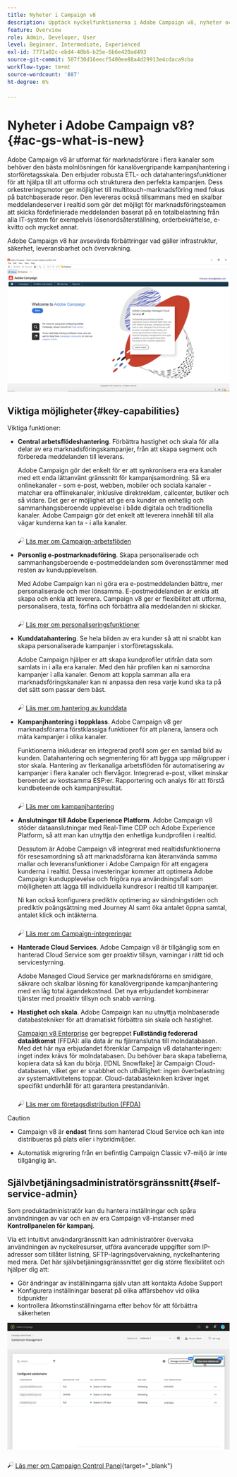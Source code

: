 ```yaml
---
title: Nyheter i Campaign v8
description: Upptäck nyckelfunktionerna i Adobe Campaign v8, nyheter och vad du kan förvänta dig av den senaste versionen.
feature: Overview
role: Admin, Developer, User
level: Beginner, Intermediate, Experienced
exl-id: 7771a02c-ebd4-48b6-b25e-6b6e420ad493
source-git-commit: 507f30d16eecf5400ee88a4d29913e4cdaca9cba
workflow-type: tm+mt
source-wordcount: '887'
ht-degree: 6%

---
```


# Nyheter i Adobe Campaign v8? {#ac-gs-what-is-new}

Adobe Campaign v8 är utformat för marknadsförare i flera kanaler som behöver den bästa molnlösningen för kanalövergripande kampanjhantering i storföretagsskala. Den erbjuder robusta ETL- och datahanteringsfunktioner för att hjälpa till att utforma och strukturera den perfekta kampanjen. Dess orkestreringsmotor ger möjlighet till multitouch-marknadsföring med fokus på batchbaserade resor. Den levereras också tillsammans med en skalbar meddelandeserver i realtid som gör det möjligt för marknadsföringsteamen att skicka fördefinierade meddelanden baserat på en totalbelastning från alla IT-system för exempelvis lösenordsåterställning, orderbekräftelse, e-kvitto och mycket annat.

Adobe Campaign v8 har avsevärda förbättringar vad gäller infrastruktur, säkerhet, leveransbarhet och övervakning.

![](assets/home-page.png)

## Viktiga möjligheter{#key-capabilities}

Viktiga funktioner:

* **Central arbetsflödeshantering**. Förbättra hastighet och skala för alla delar av era marknadsföringskampanjer, från att skapa segment och förbereda meddelanden till leverans.

   Adobe Campaign gör det enkelt för er att synkronisera era era kanaler med ett enda lättanvänt gränssnitt för kampanjsamordning. Så era onlinekanaler - som e-post, webben, mobiler och sociala kanaler - matchar era offlinekanaler, inklusive direktreklam, callcenter, butiker och så vidare. Det ger er möjlighet att ge era kunder en enhetlig och sammanhangsberoende upplevelse i både digitala och traditionella kanaler. Adobe Campaign gör det enkelt att leverera innehåll till alla vägar kunderna kan ta - i alla kanaler.

   ![](../assets/do-not-localize/glass.png) [Läs mer om Campaign-arbetsflöden](../config/workflows.md)

* **Personlig e-postmarknadsföring**. Skapa personaliserade och sammanhangsberoende e-postmeddelanden som överensstämmer med resten av kundupplevelsen.

   Med Adobe Campaign kan ni göra era e-postmeddelanden bättre, mer personaliserade och mer lönsamma. E-postmeddelanden är enkla att skapa och enkla att leverera. Campaign v8 ger er flexibilitet att utforma, personalisera, testa, förfina och förbättra alla meddelanden ni skickar.

   ![](../assets/do-not-localize/glass.png) [Läs mer om personaliseringsfunktioner](create-message.md)

* **Kunddatahantering**. Se hela bilden av era kunder så att ni snabbt kan skapa personaliserade kampanjer i storföretagsskala.

   Adobe Campaign hjälper er att skapa kundprofiler utifrån data som samlats in i alla era kanaler. Med den här profilen kan ni samordna kampanjer i alla kanaler. Genom att koppla samman alla era marknadsföringskanaler kan ni anpassa den resa varje kund ska ta på det sätt som passar dem bäst.

   ![](../assets/do-not-localize/glass.png) [Läs mer om hantering av kunddata](audiences.md)

* **Kampanjhantering i toppklass**. Adobe Campaign v8 ger marknadsförarna förstklassiga funktioner för att planera, lansera och mäta kampanjer i olika kanaler.

   Funktionerna inkluderar en integrerad profil som ger en samlad bild av kunden. Datahantering och segmentering för att bygga upp målgrupper i stor skala. Hantering av flerkanaliga arbetsflöden för automatisering av kampanjer i flera kanaler och flervågor. Integrerad e-post, vilket minskar beroendet av kostsamma ESP:er. Rapportering och analys för att förstå kundbeteende och kampanjresultat.

   ![](../assets/do-not-localize/glass.png) [Läs mer om kampanjhantering](campaigns.md)


* **Anslutningar till Adobe Experience Platform**. Adobe Campaign v8 stöder dataanslutningar med Real-Time CDP och Adobe Experience Platform, så att man kan utnyttja den enhetliga kundprofilen i realtid.

   Dessutom är Adobe Campaign v8 integrerat med realtidsfunktionerna för resesamordning så att marknadsförarna kan återanvända samma mallar och leveransfunktioner i Adobe Campaign för att engagera kunderna i realtid. Dessa investeringar kommer att optimera Adobe Campaign kundupplevelse och frigöra nya användningsfall som möjligheten att lägga till individuella kundresor i realtid till kampanjer.

   Ni kan också konfigurera prediktiv optimering av sändningstiden och prediktiv poängsättning med Journey AI samt öka antalet öppna samtal, antalet klick och intäkterna.

   ![](../assets/do-not-localize/glass.png) [Läs mer om Campaign-integreringar](../connect/integration.md)


* **Hanterade Cloud Services**. Adobe Campaign v8 är tillgänglig som en hanterad Cloud Service som ger proaktiv tillsyn, varningar i rätt tid och servicestyrning.

   Adobe Managed Cloud Service ger marknadsförarna en smidigare, säkrare och skalbar lösning för kanalövergripande kampanjhantering med en låg total ägandekostnad. Det nya erbjudandet kombinerar tjänster med proaktiv tillsyn och snabb varning.

* **Hastighet och skala**. Adobe Campaign kan nu utnyttja molnbaserade databastekniker för att dramatiskt förbättra sin skala och hastighet.

   [Campaign v8 Enterprise](../architecture/enterprise-deployment.md) ger begreppet **Fullständig federerad dataåtkomst** (FFDA): alla data är nu fjärranslutna till molndatabasen. Med det här nya erbjudandet förenklar Campaign v8 datahanteringen: inget index krävs för molndatabasen. Du behöver bara skapa tabellerna, kopiera data så kan du börja. [!DNL Snowflake] är Campaign Cloud-databasen, vilket ger er snabbhet och uthållighet: ingen överbelastning av systemaktivitetens toppar. Cloud-databastekniken kräver inget specifikt underhåll för att garantera prestandanivån.

   ![](../assets/do-not-localize/glass.png) [Läs mer om företagsdistribution (FFDA)](../architecture/enterprise-deployment.md)


>[!CAUTION]
>
>* Campaign v8 är **endast** finns som hanterad Cloud Service och kan inte distribueras på plats eller i hybridmiljöer.
>
>* Automatisk migrering från en befintlig Campaign Classic v7-miljö är inte tillgänglig än.




## Självbetjäningsadministratörsgränssnitt{#self-service-admin}

Som produktadministratör kan du hantera inställningar och spåra användningen av var och en av era Campaign v8-instanser med **Kontrollpanelen för kampanj**.

Via ett intuitivt användargränssnitt kan administratörer övervaka användningen av nyckelresurser, utföra avancerade uppgifter som IP-adresser som tillåter listning, SFTP-lagringsövervakning, nyckelhantering med mera. Det här självbetjäningsgränssnittet ger dig större flexibilitet och hjälper dig att:

* Gör ändringar av inställningarna själv utan att kontakta Adobe Support
* Konfigurera inställningar baserat på olika affärsbehov vid olika tidpunkter
* kontrollera åtkomstinställningarna efter behov för att förbättra säkerheten

![](assets/subdomain1.png)

![](../assets/do-not-localize/glass.png) [Läs mer om Campaign Control Panel](https://experienceleague.adobe.com/docs/control-panel/using/discover-control-panel/key-features.html){target="_blank"}


